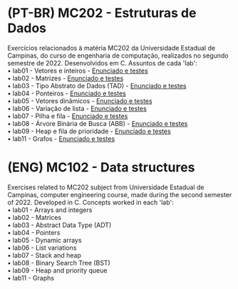 # (PT-BR) MC202 - Estruturas de Dados
<p>
Exercícios relacionados à matéria MC202 da Universidade Estadual de Campinas, do curso de engenharia de computação, realizados no segundo semestre de 2022. Desenvolvidos em C. Assuntos de cada 'lab':<br>
• lab01 - Vetores e inteiros -  <a href="https://drive.google.com/drive/folders/1t1NmUvlOlZZDwyyb4L2Rv13ryLAVh0bl?usp=sharing">Enunciado e testes</a> <br>
• lab02 - Matrizes - <a href="">Enunciado e testes</a><br> 
• lab03 - Tipo Abstrato de Dados (TAD) - <a href="">Enunciado e testes</a><br>
• lab04 - Ponteiros - <a href="">Enunciado e testes</a><br>
• lab05 - Vetores dinâmicos - <a href="">Enunciado e testes</a><br>
• lab06 - Variação de lista - <a href="">Enunciado e testes</a><br>
• lab07 - Pilha e fila - <a href="">Enunciado e testes</a><br>
• lab08 - Árvore Binária de Busca (ABB) - <a href="">Enunciado e testes</a><br>
• lab09 - Heap e fila de prioridade - <a href="">Enunciado e testes</a><br>
• lab11 - Grafos - <a href="">Enunciado e testes</a><br>
</p>

# (ENG) MC102 - Data structures
<p>
Exercises related to MC202 subject from Universidade Estadual de Campinas, computer engineering course, made during the second semester of 2022. Developed in C. Concepts worked in each 'lab':<br>
• lab01 - Arrays and integers<br>
• lab02 - Matrices<br> 
• lab03 - Abstract Data Type (ADT)<br>
• lab04 - Pointers<br>
• lab05 - Dynamic arrays<br>
• lab06 - List variations<br>
• lab07 - Stack and heap<br>
• lab08 - Binary Search Tree (BST)<br>
• lab09 - Heap and priority queue<br>
• lab11 - Graphs<br>
</p>
